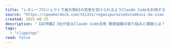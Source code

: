 ```yaml
---
title: "レガシープロジェクトで最大限AIの恩恵を受けられるようClaude Codeを利用する"
source: "https://speakerdeck.com/tk1351/regasipuroziekutodezui-da-xian-ainoen-hui-woshou-kerareruyouclaude-codewoli-yong-suru"
created: 2025-08-25
description: "【AI特集】3社が語るClaude Code活用 開発組織の取り組みと課題とは？ 登壇スライドhttps://techplay.jp/event/984727"
tags:
  - "clippings"
read: false
---
```


